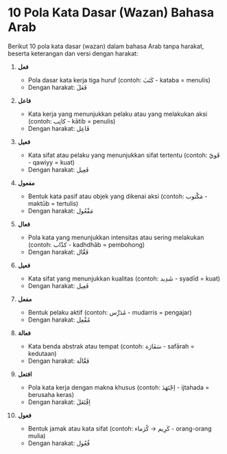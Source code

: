 # 10 Pola Kata Dasar (Wazan) Bahasa Arab

Berikut 10 pola kata dasar (wazan) dalam bahasa Arab tanpa harakat, beserta keterangan dan versi dengan harakat:

1. **فعل**  
   - Pola dasar kata kerja tiga huruf (contoh: كَتَبَ - kataba = menulis)  
   - Dengan harakat: فَعَلَ

2. **فاعل**  
   - Kata kerja yang menunjukkan pelaku atau yang melakukan aksi (contoh: كاتِب - kātib = penulis)  
   - Dengan harakat: فَاعِل

3. **فعيل**  
   - Kata sifat atau pelaku yang menunjukkan sifat tertentu (contoh: قَويّ - qawiyy = kuat)  
   - Dengan harakat: فَعِيل

4. **مفعول**  
   - Bentuk kata pasif atau objek yang dikenai aksi (contoh: مَكْتوب - maktūb = tertulis)  
   - Dengan harakat: مَفْعُول

5. **فعال**  
   - Pola kata yang menunjukkan intensitas atau sering melakukan (contoh: كذّاب - kadhdhāb = pembohong)  
   - Dengan harakat: فَعَّال

6. **فعيل**  
   - Kata sifat yang menunjukkan kualitas (contoh: شَدِيد - syadīd = kuat)  
   - Dengan harakat: فَعِيل

7. **مفعل**  
   - Bentuk pelaku aktif (contoh: مُدَرِّس - mudarris = pengajar)  
   - Dengan harakat: مُفْعِل

8. **فعالة**  
   - Kata benda abstrak atau tempat (contoh: سَفَارَة - safārah = kedutaan)  
   - Dengan harakat: فَعَّالَة

9. **افتعل**  
   - Pola kata kerja dengan makna khusus (contoh: اِجْتَهَدَ - ijtahada = berusaha keras)  
   - Dengan harakat: اِفْتَعَلَ

10. **فعول**  
    - Bentuk jamak atau kata sifat (contoh: كَرِيم → كُرَماء - orang-orang mulia)  
    - Dengan harakat: فُعُول
